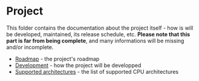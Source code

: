 # Project

This folder contains the documentation about the project itself - how is will be developed, maintained, its release schedule, etc.
**Please note that this part is far from being complete**, and many informations will be missing and/or incomplete.

* [Roadmap](roadmap.md) - the project's roadmap
* [Development](development.md) - how the project will be developped
* [Supported architectures](architectures.md) - the list of supported CPU architectures